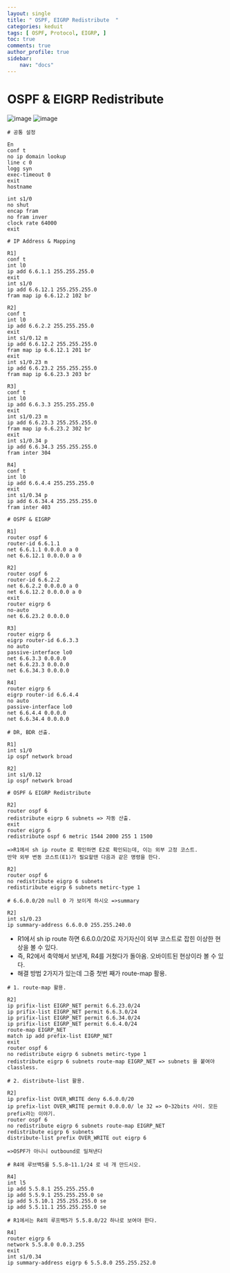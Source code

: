```yaml
---
layout: single
title: " OSPF, EIGRP Redistribute  "
categories: keduit
tags: [ OSPF, Protocol, EIGRP, ]
toc: true 
comments: true
author_profile: true
sidebar:
    nav: "docs"
---
```


# OSPF & EIGRP Redistribute

![image](https://user-images.githubusercontent.com/128279031/230278433-0b2b95ac-2b28-4039-8b93-6f72a2094e60.png)
![image](https://user-images.githubusercontent.com/128279031/230279619-4bf2cb07-817e-47aa-a200-74642a5c482c.png)

```
# 공통 설정

En
conf t
no ip domain lookup
line c 0
logg syn
exec-timeout 0
exit
hostname 

int s1/0
no shut
encap fram
no fram inver
clock rate 64000
exit
```

```
# IP Address & Mapping 

R1]
conf t
int l0
ip add 6.6.1.1 255.255.255.0
exit
int s1/0
ip add 6.6.12.1 255.255.255.0
fram map ip 6.6.12.2 102 br

R2]
conf t
int l0
ip add 6.6.2.2 255.255.255.0
exit
int s1/0.12 m
ip add 6.6.12.2 255.255.255.0
fram map ip 6.6.12.1 201 br
exit
int s1/0.23 m
ip add 6.6.23.2 255.255.255.0
fram map ip 6.6.23.3 203 br

R3]
conf t
int l0
ip add 6.6.3.3 255.255.255.0
exit
int s1/0.23 m
ip add 6.6.23.3 255.255.255.0
fram map ip 6.6.23.2 302 br
exit
int s1/0.34 p
ip add 6.6.34.3 255.255.255.0
fram inter 304

R4]
conf t
int l0
ip add 6.6.4.4 255.255.255.0
exit
int s1/0.34 p
ip add 6.6.34.4 255.255.255.0
fram inter 403
```

```
# OSPF & EIGRP

R1]
router ospf 6
router-id 6.6.1.1
net 6.6.1.1 0.0.0.0 a 0
net 6.6.12.1 0.0.0.0 a 0

R2]
router ospf 6
router-id 6.6.2.2
net 6.6.2.2 0.0.0.0 a 0
net 6.6.12.2 0.0.0.0 a 0
exit
router eigrp 6
no-auto
net 6.6.23.2 0.0.0.0

R3]
router eigrp 6
eigrp router-id 6.6.3.3
no auto
passive-interface lo0
net 6.6.3.3 0.0.0.0
net 6.6.23.3 0.0.0.0
net 6.6.34.3 0.0.0.0

R4]
router eigrp 6
eigrp router-id 6.6.4.4
no auto
passive-interface lo0
net 6.6.4.4 0.0.0.0
net 6.6.34.4 0.0.0.0
```

```
# DR, BDR 선출.

R1]
int s1/0
ip ospf network broad

R2]
int s1/0.12
ip ospf network broad
```

```
# OSPF & EIGRP Redistribute

R2]
router ospf 6
redistribute eigrp 6 subnets => 자동 산출.
exit
router eigrp 6
redistribute ospf 6 metric 1544 2000 255 1 1500

=>R1에서 sh ip route 로 확인하면 E2로 확인되는데, 이는 외부 고정 코스트. 
만약 외부 변동 코스트(E1)가 필요할땐 다음과 같은 명령을 한다.

R2]
router ospf 6
no redistribute eigrp 6 subnets
redistiribute eigrp 6 subnets metirc-type 1
```

```
# 6.6.0.0/20 null 0 가 보이게 하시오 =>summary

R2]
int s1/0.23
ip summary-address 6.6.0.0 255.255.240.0
```

* R1에서 sh ip route 하면 6.6.0.0/20로 자기자신이 외부 코스트로 잡힌 이상한 현상을 볼 수 있다. 
* 즉, R2에서 축약해서 보낸게, R4를 거쳤다가 돌아옴. 오바이트된 현상이라 볼 수 있다.
* 해결 방법 2가지가 있는데 그중 첫번 째가 route-map 활용.

```
# 1. route-map 활용.

R2]
ip prifix-list EIGRP_NET permit 6.6.23.0/24
ip prifix-list EIGRP_NET permit 6.6.3.0/24
ip prifix-list EIGRP_NET permit 6.6.34.0/24
ip prifix-list EIGRP_NET permit 6.6.4.0/24
route-map EIGRP_NET
match ip add prefix-list EIGRP_NET
exit
router ospf 6
no redistribute eigrp 6 subnets metirc-type 1
redistribute eigrp 6 subnets route-map EIGRP_NET => subnets 을 붙여야 classless.
```

```
# 2. distribute-list 활용.

R2]
ip prefix-list OVER_WRITE deny 6.6.0.0/20
ip prefix-list OVER_WRITE permit 0.0.0.0/ le 32 => 0~32bits 사이. 모든 prefix라는 이야기.
router ospf 6
no redistribute eigrp 6 subnets route-map EIGRP_NET
redistribute eigrp 6 subnets
distribute-list prefix OVER_WRITE out eigrp 6

=>OSPF가 아니니 outbound로 밀쳐낸다
```

```
# R4에 루브백5를 5.5.8~11.1/24 로 네 개 만드시오.

R4]
int l5
ip add 5.5.8.1 255.255.255.0
ip add 5.5.9.1 255.255.255.0 se
ip add 5.5.10.1 255.255.255.0 se
ip add 5.5.11.1 255.255.255.0 se
```

```
# R1에서는 R4의 루프백5가 5.5.8.0/22 하나로 보여야 한다.

R4]
router eigrp 6
network 5.5.8.0 0.0.3.255
exit
int s1/0.34
ip summary-address eigrp 6 5.5.8.0 255.255.252.0
```


